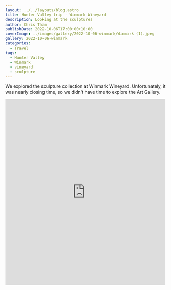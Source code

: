 ```yaml
---
layout: ../../layouts/blog.astro
title: Hunter Valley trip - Winmark Wineyard
description: Looking at the sculptures
author: Chris Tham
publishDate: 2022-10-06T17:00:00+10:00
coverImage: ../images/gallery/2022-10-06-winmark/Winmark (1).jpeg
gallery: 2022-10-06-winmark
categories:
  - Travel
tags:
  - Hunter Valley
  - Winmark
  - vineyard
  - sculpture
---
```


We explored the sculpture collection at Winmark Wineyard. Unfortunately, it was nearly closing time, so we didn't have time to explore the Art Gallery.

<iframe src="https://www.facebook.com/plugins/post.php?href=https%3A%2F%2Fwww.facebook.com%2Fchris1.tham%2Fposts%2Fpfbid0RjBXMSNCXF5QxqPsx5pJvZ1QB8snni77MnjZ4VALY6i4ZqeWDxZJmQ8ztKh7RYDPl&show_text=true&width=500" width="500" height="582" style="border:none;overflow:hidden" scrolling="no" frameborder="0" allowfullscreen="true" allow="autoplay; clipboard-write; encrypted-media; picture-in-picture; web-share"></iframe>